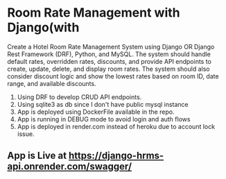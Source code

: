 # Room Rate Management with Django(with

Create a Hotel Room Rate Management System using Django OR Django Rest
Framework (DRF), Python, and MySQL. The system should handle default rates,
overridden rates, discounts, and provide API endpoints to create, update, delete, and
display room rates. The system should also consider discount logic and show the
lowest rates based on room ID, date range, and available discounts.

1. Using DRF to develop CRUD API endpoints.
2. Using sqlite3 as db since I don't have public mysql instance
3. App is deployed using DockerFile available in the repo.
4. App is running in DEBUG mode to avoid login and auth flows
5. App is deployed in render.com instead of heroku due to account lock issue.

## App is Live at  https://django-hrms-api.onrender.com/swagger/
